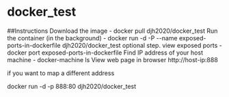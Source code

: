 # docker_test



##Instructions
Download the image - docker pull djh2020/docker_test
Run the container (in the background) - docker run -d -P --name exposed-ports-in-dockerfile djh2020/docker_test
optional step.  view exposed ports - docker port exposed-ports-in-dockerfile
Find IP address of your host machine - docker-machine ls
View web page in browser http://host-ip:888

if you want to map a different address

docker run -d -p 888:80 djh2020/docker_test
